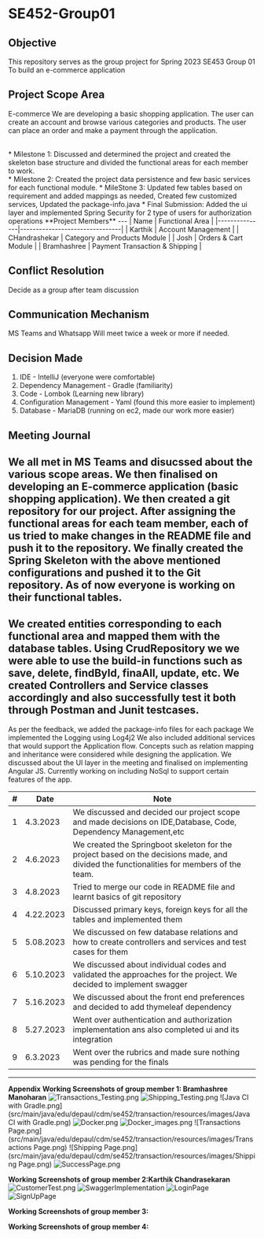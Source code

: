 # SE452-Group01

## Objective
This repository serves as the group project for Spring 2023 SE453 Group 01
To build an e-commerce application

**Project Scope Area**
---
E-commerce
We are developing a basic shopping application.
The user can create an account and browse various categories and products.
The user can place an order and make a payment through the application.

<br>
* Milestone 1: Discussed and determined the project and created the skeleton base structure and divided the functional areas for each member to work.<br />
* Milestone 2: Created the project data persistence and few basic services for each functional module.
* MileStone 3: Updated few tables based on requirement and added mappings as needed, Created few customized services, Updated the package-info.java
* Final Submission: Added the ui layer and implemented Spring Security for 2 type of users for authorization operations
**Project Members**
---
| Name          | Functional Area                |
|---------------|--------------------------------|
| Karthik       | Account Management             |
| CHandrashekar | Category and Products Module   |
| Josh          | Orders & Cart Module           |
| Bramhashree   | Payment Transaction & Shipping |

**Conflict Resolution**
---
Decide as a group after team discussion

**Communication Mechanism**
---
MS Teams and Whatsapp 
Will meet twice a week or more if needed.

**Decision Made**
---
1. IDE - IntelliJ (everyone were comfortable)
2. Dependency Management - Gradle (familiarity)
3. Code - Lombok (Learning new library)
4. Configuration Management - Yaml (found this more easier to implement)
5. Database - MariaDB (running on ec2, made our work more easier)

**Meeting Journal**
---
We all met in MS Teams and disucssed about the various scope areas. 
We then finalised on developing an E-commerce application (basic shopping application).
We then created a git repository for our project.
After assigning the functional areas for each team member, each of us tried to make changes in the README file and push it to the repository.
We finally created the Spring Skeleton with the above mentioned configurations and pushed it to the Git repository.
As of now everyone is working on their functional tables.
---
We created entities corresponding to each functional area and mapped them with the database tables.
Using CrudRepository we we were able to use the build-in functions such as save, delete, findById, finaAll, update, etc.
We created Controllers and Service classes accordingly and also successfully test it both through Postman and Junit testcases.
---
As per the feedback, we added the package-info files for each package
We implemented the Logging using Log4j2
We also included additional services that would support the Application flow.
Concepts such as relation mapping and inheritance were considered while designing the application.
We discussed about the UI layer in the meeting and finalised on implementing Angular JS.
Currently working on including NoSql to support certain features of the app.

| #   | Date      | Note                                                                                                                                     |
|-----|-----------|------------------------------------------------------------------------------------------------------------------------------------------|
| 1   | 4.3.2023  | We discussed and decided our project scope and made decisions on IDE,Database, Code, Dependency Management,etc                           |
| 2   | 4.6.2023  | We created the Springboot skeleton for the project based on the decisions made, and divided the functionalities for members of the team. |
| 3   | 4.8.2023  | Tried to merge our code in README file and learnt basics of git repository                                                               |
| 4   | 4.22.2023 | Discussed primary keys, foreign keys for all the tables and implemented them                                                             |
| 5   | 5.08.2023 | We discussed on few database relations and how to create controllers and services and test cases for them                                |
| 6   | 5.10.2023 | We discussed about individual codes and validated the approaches for the project. We decided to implement swagger                        |
| 7   | 5.16.2023 | We discussed about the front end preferences and decided to add thymeleaf dependency                                                     |
| 8   | 5.27.2023 | Went over authentication and authorization implementation ans also completed ui and its integration                                      |
| 9   | 6.3.2023  | Went over the rubrics and made sure nothing was pending for the finals                                                                   |

---
**Appendix**
**Working Screenshots of group member 1: Bramhashree Manoharan**
![Transactions_Testing.png](src/main/java/edu/depaul/cdm/se452/transaction/resources/images/Transactions_Testing.png)
![Shipping_Testing.png](src/main/java/edu/depaul/cdm/se452/transaction/resources/images/Shipping_Testing.png)
![Java CI with Gradle.png](src/main/java/edu/depaul/cdm/se452/transaction/resources/images/Java CI with Gradle.png)
![Docker.png](src/main/java/edu/depaul/cdm/se452/transaction/resources/images/Docker.png)
![Docker_images.png](src/main/java/edu/depaul/cdm/se452/transaction/resources/images/Docker_images.png)
![Transactions Page.png](src/main/java/edu/depaul/cdm/se452/transaction/resources/images/Transactions Page.png)
![Shipping Page.png](src/main/java/edu/depaul/cdm/se452/transaction/resources/images/Shipping Page.png)
![SuccessPage.png](src/main/java/edu/depaul/cdm/se452/transaction/resources/images/SuccessPage.png)

**Working Screenshots of group member 2:Karthik Chandrasekaran**
![CustomerTest.png](src/main/java/edu/depaul/cdm/se452/accounts/resources/CustomerTest.png)
![SwaggerImplementation](src/main/java/edu/depaul/cdm/se452/accounts/resources/SwaggerImplementation.png)
![LoginPage](src/main/java/edu/depaul/cdm/se452/accounts/resources/LoginPage.png)
![SignUpPage](src/main/java/edu/depaul/cdm/se452/accounts/resources/Signuppage.png)


**Working Screenshots of group member 3:**

**Working Screenshots of group member 4:**




